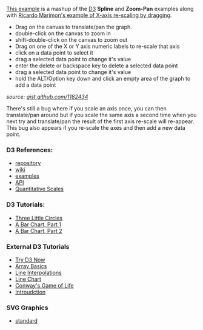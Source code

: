 [This example](http://bl.ocks.org/1182434) is a mashup of the [D3](https://github.com/mbostock/d3) **Spline** and **Zoom-Pan** examples along with [Ricardo Marimon's example of X-axis re-scaling by dragging](http://bl.ocks.org/1179647).

* Drag on the canvas to translate/pan the graph.
* double-click on the canvas to zoom in
* shift-double-click on the canvas to zoom out
* Drag on one of the X or Y axis numeric labels to re-scale that axis
* click on a data point to select it
* drag a selected data point to change it's value
* enter the delete or backspace key to delete a selected data point
* drag a selected data point to change it's value
* hold the ALT/Option key down and click an empty area of the graph to add a data point

*source: [gist.github.com/1182434](https://gist.github.com/1182434)*

There's still a bug where if you scale an axis once, you can then translate/pan around but if you scale the same axis a second time when you next try and translate/pan the result of the first axis re-scale will re-appear. This bug also appears if you re-scale the axes and then add a new data point.

### D3 References:

* [repository](https://github.com/mbostock/d3)
* [wiki](http://mbostock.github.com/d3/)
* [examples](http://mbostock.github.com/d3/ex/)
* [API](https://github.com/mbostock/d3/wiki/API-Reference)
* [Quantitative Scales](https://github.com/mbostock/d3/wiki/Quantitative-Scales)

### D3 Tutorials:

* [Three Little Circles](http://mbostock.github.com/d3/tutorial/circle.html)
* [A Bar Chart, Part 1](http://mbostock.github.com/d3/tutorial/bar-1.html)
* [A Bar Chart, Part 2](http://mbostock.github.com/d3/tutorial/bar-2.html)

### External D3 Tutorials

* [Try D3 Now](http://christopheviau.com/d3_tutorial/)
* [Array Basics](http://www.janwillemtulp.com/2011/03/31/tutorialthe-basics-working-with-arrays-in-d3/)
* [Line Interpolations](http://www.janwillemtulp.com/2011/03/23/tutorial-line-interpolations-in-d3/)
* [Line Chart](http://www.janwillemtulp.com/2011/04/01/tutorial-line-chart-in-d3/)
* [Conway's Game of Life](http://www.janwillemtulp.com/2011/03/22/tutorial-conways-game-of-life-in-d3/)
* [Introudction](http://www.janwillemtulp.com/2011/03/20/tutorial-introduction-to-d3/)

### SVG Graphics

* [standard](http://www.w3.org/TR/SVG/)
